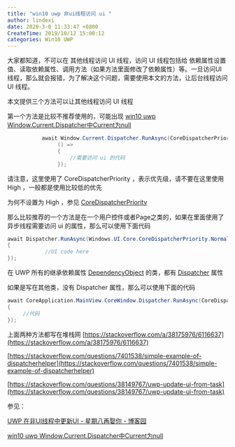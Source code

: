 ```yaml
---
title: "win10 uwp 非ui线程访问 ui "
author: lindexi
date: 2020-3-8 11:33:47 +0800
CreateTime: 2019/10/12 15:00:12
categories: Win10 UWP
---
```


大家都知道，不可以在 其他线程访问 UI 线程，访问 UI 线程包括给 依赖属性设置值、读取依赖属性、调用方法（如果方法里面修改了依赖属性）等。一旦访问UI线程，那么就会报错，为了解决这个问题，需要使用本文的方法，让后台线程访问 UI 线程。

<!--more-->


<!-- CreateTime:2019/10/12 15:00:12 -->

<!-- csdn -->

本文提供三个方法可以让其他线程访问 UI 线程

第一个方法是比较不推荐使用的，可能出现 [win10 uwp Window.Current.Dispatcher中Current为null](https://blog.lindexi.com/post/win10-uwp-Window.Current.Dispatcher%E4%B8%ADCurrent%E4%B8%BAnull.html)

```csharp
           await Window.Current.Dispatcher.RunAsync(CoreDispatcherPriority.High,
                () =>
                {
                    //需要访问 ui 的代码
                });
```

请注意，这里使用了 CoreDispatcherPriority ，表示优先级，请不要在这里使用 High ，一般都是使用比较低的优先

为何不设置为 High ，参见
[CoreDispatcherPriority](https://docs.microsoft.com/en-us/uwp/api/Windows.UI.Core.CoreDispatcherPriority)

那么比较推荐的一个方法是在一个用户控件或者Page之类的，如果在里面使用了异步线程需要访问 ui 的属性，那么可以使用下面代码

```csharp
await Dispatcher.RunAsync(Windows.UI.Core.CoreDispatcherPriority.Normal, () => 
{
            //UI code here
});
```

在 UWP 所有的继承依赖属性 [DependencyObject](https://docs.microsoft.com/en-us/uwp/api/windows.ui.xaml.dependencyobject) 的类，都有 [Dispatcher](https://docs.microsoft.com/en-us/uwp/api/windows.ui.xaml.dependencyobject.dispatcher) 属性

如果是写在其他类，没有 Dispatcher 属性，那么可以使用下面的代码

```csharp
await CoreApplication.MainView.CoreWindow.Dispatcher.RunAsync(CoreDispatcherPriority.Normal, () => 
{ 
     //代码
});
```

上面两种方法都写在堆栈网 [https://stackoverflow.com/a/38175976/6116637](https://stackoverflow.com/a/38175976/6116637)

[https://stackoverflow.com/questions/7401538/simple-example-of-dispatcherhelper](https://stackoverflow.com/questions/7401538/simple-example-of-dispatcherhelper)

[https://stackoverflow.com/questions/38149767/uwp-update-ui-from-task](https://stackoverflow.com/questions/38149767/uwp-update-ui-from-task)

参见：

[UWP 在非UI线程中更新UI - 星期八再娶你 - 博客园](https://www.cnblogs.com/hupo376787/p/11660732.html#4387513 )

[win10 uwp Window.Current.Dispatcher中Current为null](https://blog.lindexi.com/post/win10-uwp-window.current.dispatcher%E4%B8%ADcurrent%E4%B8%BAnull )

